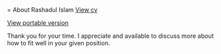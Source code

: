 = About Rashadul Islam
[View cv](https://html-preview.github.io/?url=https://github.com/impactLens/cvOfRashadul/blob/main/detailsAndDetails_iRashadul.html)

[View portable version](https://github.com/impactLens/cvOfRashadul/raw/refs/heads/main/detailsAndDetails_iRashadul.pdf)

Thank you for your time. I appreciate and available to discuss more about how to fit well in your given position.
